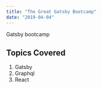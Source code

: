 ```yaml
---
title: "The Great Gatsby Bootcamp"
date: "2019-04-04"
---
```


Gatsby bootcamp

## Topics Covered

1. Gatsby
2. Graphql
3. React